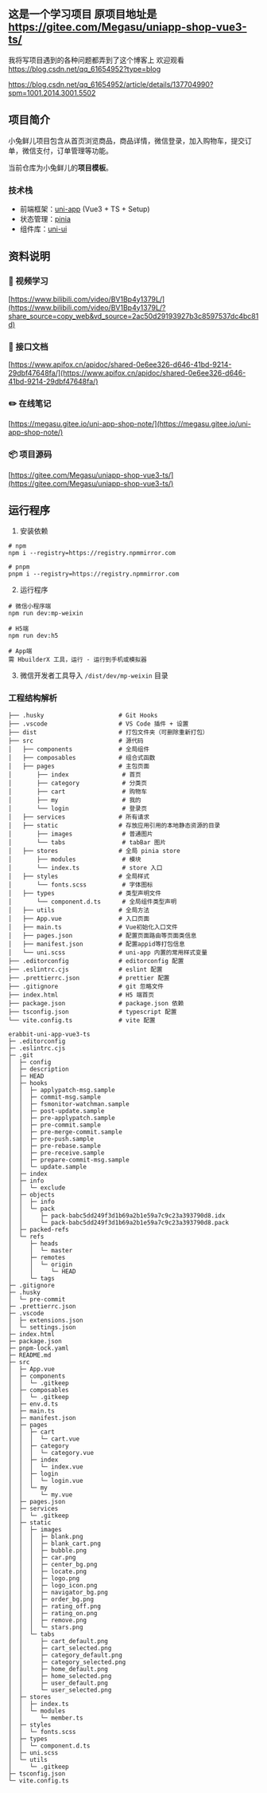 ## 这是一个学习项目 原项目地址是 https://gitee.com/Megasu/uniapp-shop-vue3-ts/

我将写项目遇到的各种问题都弄到了这个博客上 欢迎观看
https://blog.csdn.net/qq_61654952?type=blog

https://blog.csdn.net/qq_61654952/article/details/137704990?spm=1001.2014.3001.5502

## 项目简介

小兔鲜儿项目包含从首页浏览商品，商品详情，微信登录，加入购物车，提交订单，微信支付，订单管理等功能。

当前仓库为小兔鲜儿的**项目模板**。

### 技术栈

- 前端框架：[uni-app](https://uniapp.dcloud.net.cn/) (Vue3 + TS + Setup)
- 状态管理：[pinia](https://pinia.vuejs.org/zh/)
- 组件库：[uni-ui](https://uniapp.dcloud.net.cn/component/uniui/uni-ui.html)

## 资料说明

### 📀 视频学习

[https://www.bilibili.com/video/BV1Bp4y1379L/](https://www.bilibili.com/video/BV1Bp4y1379L/?share_source=copy_web&vd_source=2ac50d29193927b3c8597537dc4bc81d)

### 📗 接口文档

[https://www.apifox.cn/apidoc/shared-0e6ee326-d646-41bd-9214-29dbf47648fa/](https://www.apifox.cn/apidoc/shared-0e6ee326-d646-41bd-9214-29dbf47648fa/)

### ✏️ 在线笔记

[https://megasu.gitee.io/uni-app-shop-note/](https://megasu.gitee.io/uni-app-shop-note/)

### 📦 项目源码

[https://gitee.com/Megasu/uniapp-shop-vue3-ts/](https://gitee.com/Megasu/uniapp-shop-vue3-ts/)

## 运行程序

1. 安装依赖

```shell
# npm
npm i --registry=https://registry.npmmirror.com

# pnpm
pnpm i --registry=https://registry.npmmirror.com
```

2. 运行程序

```shell
# 微信小程序端
npm run dev:mp-weixin

# H5端
npm run dev:h5

# App端
需 HbuilderX 工具，运行 - 运行到手机或模拟器
```

3. 微信开发者工具导入 `/dist/dev/mp-weixin` 目录

### 工程结构解析

```
├── .husky                     # Git Hooks
├── .vscode                    # VS Code 插件 + 设置
├── dist                       # 打包文件夹（可删除重新打包）
├── src                        # 源代码
│   ├── components             # 全局组件
│   ├── composables            # 组合式函数
│   ├── pages                  # 主包页面
│       ├── index               # 首页
│       ├── category            # 分类页
│       ├── cart                # 购物车
│       ├── my                  # 我的
│       └── login               # 登录页
│   ├── services               # 所有请求
│   ├── static                 # 存放应用引用的本地静态资源的目录
│       ├── images              # 普通图片
│       └── tabs                # tabBar 图片
│   ├── stores                 # 全局 pinia store
│       ├── modules             # 模块
│       └── index.ts            # store 入口
│   ├── styles                 # 全局样式
│       └── fonts.scss          # 字体图标
│   ├── types                  # 类型声明文件
│       └── component.d.ts      # 全局组件类型声明
│   ├── utils                  # 全局方法
│   ├── App.vue                # 入口页面
│   ├── main.ts                # Vue初始化入口文件
│   ├── pages.json             # 配置页面路由等页面类信息
│   ├── manifest.json          # 配置appid等打包信息
│   └── uni.scss               # uni-app 内置的常用样式变量
├── .editorconfig              # editorconfig 配置
├── .eslintrc.cjs              # eslint 配置
├── .prettierrc.json           # prettier 配置
├── .gitignore                 # git 忽略文件
├── index.html                 # H5 端首页
├── package.json               # package.json 依赖
├── tsconfig.json              # typescript 配置
└── vite.config.ts             # vite 配置
```

```
erabbit-uni-app-vue3-ts
├─ .editorconfig
├─ .eslintrc.cjs
├─ .git
│  ├─ config
│  ├─ description
│  ├─ HEAD
│  ├─ hooks
│  │  ├─ applypatch-msg.sample
│  │  ├─ commit-msg.sample
│  │  ├─ fsmonitor-watchman.sample
│  │  ├─ post-update.sample
│  │  ├─ pre-applypatch.sample
│  │  ├─ pre-commit.sample
│  │  ├─ pre-merge-commit.sample
│  │  ├─ pre-push.sample
│  │  ├─ pre-rebase.sample
│  │  ├─ pre-receive.sample
│  │  ├─ prepare-commit-msg.sample
│  │  └─ update.sample
│  ├─ index
│  ├─ info
│  │  └─ exclude
│  ├─ objects
│  │  ├─ info
│  │  └─ pack
│  │     ├─ pack-babc5dd249f3d1b69a2b1e59a7c9c23a393790d8.idx
│  │     └─ pack-babc5dd249f3d1b69a2b1e59a7c9c23a393790d8.pack
│  ├─ packed-refs
│  └─ refs
│     ├─ heads
│     │  └─ master
│     ├─ remotes
│     │  └─ origin
│     │     └─ HEAD
│     └─ tags
├─ .gitignore
├─ .husky
│  └─ pre-commit
├─ .prettierrc.json
├─ .vscode
│  ├─ extensions.json
│  └─ settings.json
├─ index.html
├─ package.json
├─ pnpm-lock.yaml
├─ README.md
├─ src
│  ├─ App.vue
│  ├─ components
│  │  └─ .gitkeep
│  ├─ composables
│  │  └─ .gitkeep
│  ├─ env.d.ts
│  ├─ main.ts
│  ├─ manifest.json
│  ├─ pages
│  │  ├─ cart
│  │  │  └─ cart.vue
│  │  ├─ category
│  │  │  └─ category.vue
│  │  ├─ index
│  │  │  └─ index.vue
│  │  ├─ login
│  │  │  └─ login.vue
│  │  └─ my
│  │     └─ my.vue
│  ├─ pages.json
│  ├─ services
│  │  └─ .gitkeep
│  ├─ static
│  │  ├─ images
│  │  │  ├─ blank.png
│  │  │  ├─ blank_cart.png
│  │  │  ├─ bubble.png
│  │  │  ├─ car.png
│  │  │  ├─ center_bg.png
│  │  │  ├─ locate.png
│  │  │  ├─ logo.png
│  │  │  ├─ logo_icon.png
│  │  │  ├─ navigator_bg.png
│  │  │  ├─ order_bg.png
│  │  │  ├─ rating_off.png
│  │  │  ├─ rating_on.png
│  │  │  ├─ remove.png
│  │  │  └─ stars.png
│  │  └─ tabs
│  │     ├─ cart_default.png
│  │     ├─ cart_selected.png
│  │     ├─ category_default.png
│  │     ├─ category_selected.png
│  │     ├─ home_default.png
│  │     ├─ home_selected.png
│  │     ├─ user_default.png
│  │     └─ user_selected.png
│  ├─ stores
│  │  ├─ index.ts
│  │  └─ modules
│  │     └─ member.ts
│  ├─ styles
│  │  └─ fonts.scss
│  ├─ types
│  │  └─ component.d.ts
│  ├─ uni.scss
│  └─ utils
│     └─ .gitkeep
├─ tsconfig.json
└─ vite.config.ts

```
